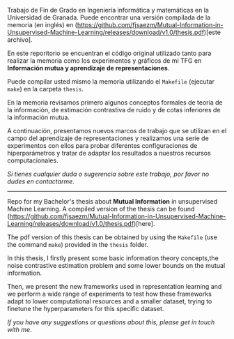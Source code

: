 Trabajo de Fin de Grado en Ingeniería informática y matemáticas en la Universidad de Granada. Puede encontrar una versión compilada de la memoria (en inglés) en (https://github.com/fjsaezm/Mutual-Information-in-Unsupervised-Machine-Learning/releases/download/v1.0/thesis.pdf)[este archivo].

En este reporitorio se encuentran el código original utilizado tanto para realizar la memoria como los experimentos  y gráficos de mi TFG en **Información mutua y aprendizaje de representaciones**. 

Puede compilar usted mismo la memoria utilizando el `Makefile` (ejecutar `make`) en la carpeta `thesis`.

En la memoria revisamos primero algunos conceptos formales de teoría de la información, de estimación contrastiva de ruido y de cotas inferiores de la información mutua.

A continuación, presentamos nuevos marcos de trabajo que se utilizan en el campo del aprendizaje de representaciones y realizamos una serie de experimentos con ellos para probar diferentes configuraciones de hiperparámetros y tratar de adaptar los resultados a nuestros recursos computacionales.

*Si tienes cualquier duda o sugerencia sobre este trabajo, por favor no dudes en contactarme*.

----


Repo for my Bachelor's thesis about **Mutual Information** in unsupervised Machine Learning. A compiled version of the thesis can be found (https://github.com/fjsaezm/Mutual-Information-in-Unsupervised-Machine-Learning/releases/download/v1.0/thesis.pdf)[here].

The pdf version of this thesis can be obtained by using the `Makefile` (use the command `make`) provided in the `thesis` folder.

In this thesis, I firstly present some basic information theory concepts,the noise contrastive estimation problem and some lower bounds on the mutual information.

Then, we present the new frameworks used in representation learning and we perform a wide range of experiments to test how these frameworks adapt to lower computational resources and a smaller dataset, trying to finetune the hyperparameters for this specific dataset.

*If you have any suggestions or questions about this, please get in touch with me*.

